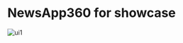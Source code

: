 # NewsApp360 for showcase
![ui1](https://user-images.githubusercontent.com/74000778/154790128-69e0ee14-6041-4f64-a573-7345a15ef05d.png)
